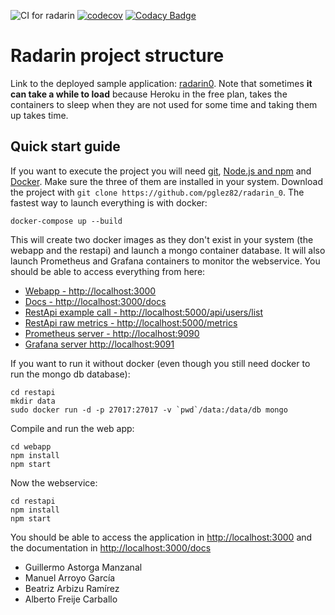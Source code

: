 ![CI for radarin](https://github.com/arquisoft/radarin_es1b/workflows/CI%20for%20radarin/badge.svg)
[![codecov](https://codecov.io/gh/arquisoft/radarin_es1b/branch/master/graph/badge.svg?token=MSC5JW0F0K)](https://codecov.io/gh/arquisoft/radarin_es1b)
[![Codacy Badge](https://app.codacy.com/project/badge/Grade/b2228fdc574743c3800c9bd0cf6dfe6d)](https://www.codacy.com/gh/Arquisoft/radarin_es1b/dashboard?utm_source=github.com&amp;utm_medium=referral&amp;utm_content=Arquisoft/radarin_es1b&amp;utm_campaign=Badge_Grade)
# Radarin project structure
Link to the deployed sample application: [radarin0](https://radarin0webapp.herokuapp.com/). Note that sometimes **it can take a while to load** because Heroku in the free plan, takes the containers to sleep when they are not used for some time and taking them up takes time.

## Quick start guide
If you want to execute the project you will need [git](https://git-scm.com/downloads), [Node.js and npm](https://www.npmjs.com/get-npm) and [Docker](https://docs.docker.com/get-docker/). Make sure the three of them are installed in your system. Download the project with `git clone https://github.com/pglez82/radarin_0`. The fastest way to launch everything is with docker:
```
docker-compose up --build
```
This will create two docker images as they don't exist in your system (the webapp and the restapi) and launch a mongo container database. It will also launch Prometheus and Grafana containers to monitor the webservice. You should be able to access everything from here:
 - [Webapp - http://localhost:3000](http://localhost:3000)
 - [Docs - http://localhost:3000/docs](http://localhost:3000/docs)
 - [RestApi example call - http://localhost:5000/api/users/list](http://localhost:5000/api/users/list)
 - [RestApi raw metrics - http://localhost:5000/metrics](http://localhost:5000/metrics)
 - [Prometheus server - http://localhost:9090](http://localhost:9090)
 - [Grafana server http://localhost:9091](http://localhost:9091)
 
If you want to run it without docker (even though you still need docker to run the mongo db database):
```
cd restapi
mkdir data
sudo docker run -d -p 27017:27017 -v `pwd`/data:/data/db mongo
```
Compile and run the web app:
```
cd webapp
npm install
npm start
```
Now the webservice:
```
cd restapi
npm install
npm start
```
You should be able to access the application in [http://localhost:3000](http://localhost:3000) and the documentation in [http://localhost:3000/docs](http://localhost:3000/docs)

 - Guillermo Astorga Manzanal
 - Manuel Arroyo García 
 - Beatriz Arbizu Ramírez
 - Alberto Freije Carballo

